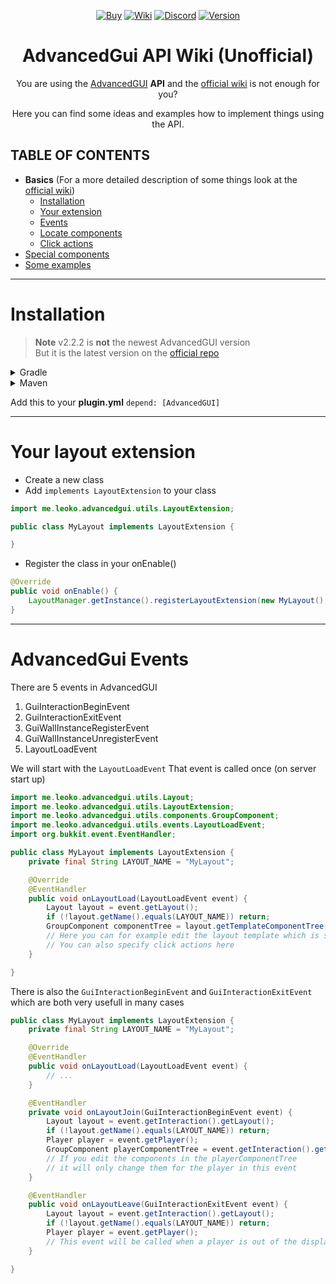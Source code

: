 <div align="center">

<a href="https://www.spigotmc.org/resources/83636/"><img src="https://img.shields.io/badge/Buy%20the%20plugin-E4A11E" alt="Buy"></a>
<a href="https://wiki.advancedgui.app/wiki/api.html"><img src="https://img.shields.io/badge/Official%20wiki-E46A1E" alt="Wiki"></a>
<a href="https://discord.gg/ycDG6rS"><img src="https://img.shields.io/badge/Official%20Discord%20server-E4531E" alt="Discord"></a>
<a href="https://discord.gg/bKjYgSFd8b"><img src="https://img.shields.io/badge/My%20Discord%20server-E43E1E" alt="Version"></a>
  
  <h1>AdvancedGui API Wiki (Unofficial)</h1>
  <p>You are using the <a href="https://www.spigotmc.org/resources/itemframe-touchscreens-advancedgui.83636/">AdvancedGUI</a> <b>API</b> and the <a href="https://wiki.advancedgui.app/wiki/api.html">official wiki<a> is not enough for you?</p>
  <p>Here you can find some ideas and examples how to implement things using the API.</p>
</div>

## TABLE OF CONTENTS
- **Basics** (For a more detailed description of some things look at the [official wiki](wiki.advancedgui.app/wiki/api.html))
  - [Installation](#Installation)
  - [Your extension](#Your-layout-extension)
  - [Events](#AdvancedGui-Events)
  - [Locate components]()
  - [Click actions]()
- [Special components]()
- [Some examples]()

---

# Installation
> **Note**
> v2.2.2 is **not** the newest AdvancedGUI version  
> But it is the latest version on the [official repo](https://repo.leoko.dev/releases/me/leoko/advancedgui/AdvancedGUI)
<!---Gradle-->  
<details>
<summary>Gradle</summary>
<ul>
<li>  
<details>
<!---Groovy--->  
<summary>Groovy</summary>
  <pre lang="groovy">
repositories {
  maven {
    name ="leoko-dev"
    url = "https://repo.leoko.dev/releases"
  }
}
    <br>
dependencies {
  compileOnly "me.leoko.advancedgui:AdvancedGUI:2.2.2"
}</pre>
</details>
</li>
<!---Kotlin--->
<li>   
<details>   
<summary>Kotlin</summary>
  <pre lang="kotlin">
repositories {
    maven("leoko-dev") {
        setUrl("https://repo.leoko.dev/releases")
    }
}
    <br>
dependencies {
    compileOnly("me.leoko.advancedgui:AdvancedGUI:2.2.2")
}</pre>
</details>
</li>  
</details>
</ul>  
<!---Maven--->
<details>
<summary>Maven</summary>
  
```xml
<repository>
    <id>leoko-dev</id>
    <url>https://repo.leoko.dev/releases</url>
</repository>

<dependency>
    <groupId>me.leoko.advancedgui</groupId>
    <artifactId>AdvancedGUI</artifactId>
    <version>2.2.2</version>
    <scope>provided</scope>
</dependency>
```

</details>

Add this to your **plugin.yml** `depend: [AdvancedGUI]`

---

# Your layout extension
- Create a new class
- Add `implements LayoutExtension` to your class
```java
import me.leoko.advancedgui.utils.LayoutExtension;

public class MyLayout implements LayoutExtension {

}
```
- Register the class in your onEnable()
```java
@Override
public void onEnable() {
    LayoutManager.getInstance().registerLayoutExtension(new MyLayout(), this);
}
```

---

# AdvancedGui Events
There are 5 events in AdvancedGUI
1. GuiInteractionBeginEvent
2. GuiInteractionExitEvent
3. GuiWallInstanceRegisterEvent
4. GuiWallInstanceUnregisterEvent
5. LayoutLoadEvent

We will start with the `LayoutLoadEvent`
That event is called once (on server start up)
```java
import me.leoko.advancedgui.utils.Layout;
import me.leoko.advancedgui.utils.LayoutExtension;
import me.leoko.advancedgui.utils.components.GroupComponent;
import me.leoko.advancedgui.utils.events.LayoutLoadEvent;
import org.bukkit.event.EventHandler;

public class MyLayout implements LayoutExtension {
    private final String LAYOUT_NAME = "MyLayout";

    @Override
    @EventHandler
    public void onLayoutLoad(LayoutLoadEvent event) {
        Layout layout = event.getLayout();
        if (!layout.getName().equals(LAYOUT_NAME)) return;
        GroupComponent componentTree = layout.getTemplateComponentTree();
        // Here you can for example edit the layout template which is sent to every player in the GuiInteractionBeginEvent
        // You can also specify click actions here
    }

}
```

There is also the `GuiInteractionBeginEvent` and `GuiInteractionExitEvent` which are both very usefull in many cases
```java
public class MyLayout implements LayoutExtension {
    private final String LAYOUT_NAME = "MyLayout";

    @Override
    @EventHandler
    public void onLayoutLoad(LayoutLoadEvent event) {
        // ...
    }

    @EventHandler
    private void onLayoutJoin(GuiInteractionBeginEvent event) {
        Layout layout = event.getInteraction().getLayout();
        if (!layout.getName().equals(LAYOUT_NAME)) return;
        Player player = event.getPlayer();
        GroupComponent playerComponentTree = event.getInteraction().getComponentTree();
        // If you edit the components in the playerComponentTree
        // it will only change them for the player in this event
    }

    @EventHandler
    public void onLayoutLeave(GuiInteractionExitEvent event) {
        Layout layout = event.getInteraction().getLayout();
        if (!layout.getName().equals(LAYOUT_NAME)) return;
        Player player = event.getPlayer();
        // This event will be called when a player is out of the display radius
    }

}

